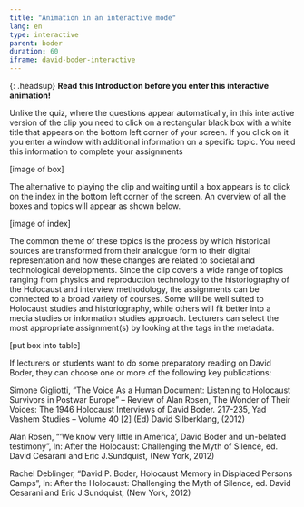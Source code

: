 ```yaml
---
title: "Animation in an interactive mode"
lang: en
type: interactive
parent: boder
duration: 60
iframe: david-boder-interactive
---
```


 {: .headsup}
 **Read this Introduction before you enter this interactive animation!**

Unlike the quiz, where the questions appear automatically, in this interactive version of the clip you need to click on a rectangular black box with a white title that appears on the bottom left corner of your screen. If you click on it you enter a window with additional information on a specific topic. You need this information to complete your assignments

  [image of box]

The alternative to playing the clip and waiting until a box appears is to click on the index in the bottom left corner of the screen. An overview of all the boxes and topics will appear as shown below.

  [image of index]

The common theme of these topics is the process by which historical sources are transformed from their analogue form to their digital representation and how these changes are related to societal and technological developments. Since the clip covers a wide range of topics ranging from physics and reproduction technology to the historiography of the Holocaust and interview methodology, the assignments can be connected to a broad variety of courses. Some will be well suited to Holocaust studies and historiography, while others will fit better into a media studies or information studies approach. Lecturers can select the most appropriate assignment(s) by looking at the tags in the metadata.

  [put box into table]

If lecturers or students want to do some preparatory reading on David Boder, they can choose one or more of the following key publications:

Simone Gigliotti, “The Voice As a Human Document: Listening to Holocaust Survivors in Postwar Europe” – Review of Alan Rosen, The Wonder of Their Voices: The 1946 Holocaust Interviews of David Boder. 217-235, Yad Vashem Studies – Volume 40 [2] (Ed) David Silberklang, (2012)

Alan Rosen, “‘We know very little in America’, David Boder and un-belated testimony”, In: After the Holocaust: Challenging the Myth of Silence, ed. David Cesarani and Eric J.Sundquist, (New York, 2012)

Rachel Deblinger, “David P. Boder, Holocaust Memory in Displaced Persons Camps”, In: After the Holocaust: Challenging the Myth of Silence, ed. David Cesarani and Eric J.Sundquist, (New York, 2012)

<!-- more -->
